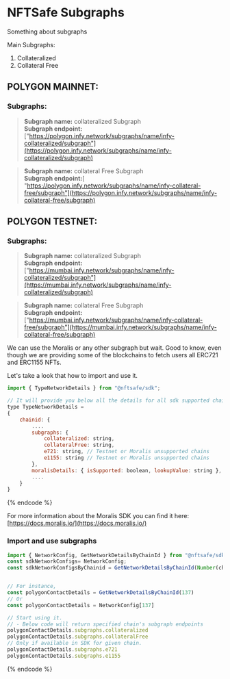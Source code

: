 # NFTSafe Subgraphs

Something about subgraphs

Main Subgraphs:
1. Collateralized
2. Collateral Free

## POLYGON MAINNET: 

### Subgraphs:

>**Subgraph name:**  collateralized Subgraph\
>**Subgraph endpoint:** ["https://polygon.infy.network/subgraphs/name/infy-collateralized/subgraph"](https://polygon.infy.network/subgraphs/name/infy-collateralized/subgraph)

>**Subgraph name:** collateral Free Subgraph\
>**Subgraph endpoint:**[ "https://polygon.infy.network/subgraphs/name/infy-collateral-free/subgraph"](https://polygon.infy.network/subgraphs/name/infy-collateral-free/subgraph)
     

## POLYGON TESTNET: 

### Subgraphs:

>**Subgraph name:**  collateralized Subgraph\
>**Subgraph endpoint:** ["https://mumbai.infy.network/subgraphs/name/infy-collateralized/subgraph"](https://mumbai.infy.network/subgraphs/name/infy-collateralized/subgraph)

>**Subgraph name:** collateral Free Subgraph\
>**Subgraph endpoint:**["https://mumbai.infy.network/subgraphs/name/infy-collateral-free/subgraph"](https://mumbai.infy.network/subgraphs/name/infy-collateral-free/subgraph)
  

We can use the Moralis or any other subgraph but wait.
Good to know, even though we are providing some of the blockchains to fetch users all ERC721 and ERC1155 NFTs.

Let's take a look that how to import and use it.

```javascript
import { TypeNetworkDetails } from "@nftsafe/sdk";

// It will provide you below all the details for all sdk supported chains
type TypeNetworkDetails =
{
    chainid: {
        ....
        subgraphs: {
            collateralized: string,
            collateralFree: string,
            e721: string, // Testnet or Moralis unsupported chains
            e1155: string // Testnet or Moralis unsupported chains
        },
        moralisDetails: { isSupported: boolean, lookupValue: string },
        ....
    }
}
```
{% endcode %}

For more information about the Moralis SDK you can find it here: [https://docs.moralis.io/](https://docs.moralis.io/) 


### Import and use subgraphs

```javascript
import { NetworkConfig, GetNetworkDetailsByChainId } from "@nftsafe/sdk";
const sdkNetworkConfigs= NetworkConfig;
const sdkNetworkConfigsByChainid = GetNetworkDetailsByChainId(Number(chainId)); // Note: ChainId must be supported chainId


// For instance,
const polygonContactDetails = GetNetworkDetailsByChainId(137)
// Or 
const polygonContactDetails = NetworkConfig[137]    

// Start using it.
// - Below code will return specified chain's subgraph endpoints
polygonContactDetails.subgraphs.collateralized
polygonContactDetails.subgraphs.collateralFree
// Only if available in SDK for given chain.
polygonContactDetails.subgraphs.e721  
polygonContactDetails.subgraphs.e1155 

```
{% endcode %}


